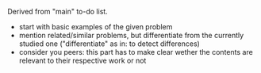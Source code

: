 Derived from "main" to-do list.
- start with basic examples of the given problem
- mention related/similar problems, but differentiate from the currently studied one ("differentiate" as in: to detect differences)
- consider you peers: this part has to make clear wether the contents are relevant to their respective work or not